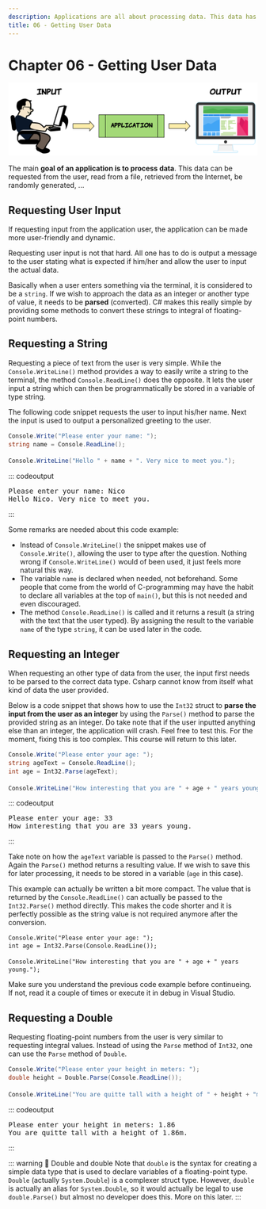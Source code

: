```yaml
---
description: Applications are all about processing data. This data has to be generated or retrieved from somewhere. Often data needs to be requested from the user.
title: 06 - Getting User Data
---
```


# Chapter 06 - Getting User Data

![User Input](./img/user_input.png)

The main **goal of an application is to process data**. This data can be requested from the user, read from a file, retrieved from the Internet, be randomly generated, ...

## Requesting User Input

If requesting input from the application user, the application can be made more user-friendly and dynamic.

Requesting user input is not that hard. All one has to do is output a message to the user stating what is expected if him/her and allow the user to input the actual data.

Basically when a user enters something via the terminal, it is considered to be a `string`. If we wish to approach the data as an integer or another type of value, it needs to be **parsed** (converted). C# makes this really simple by providing some methods to convert these strings to integral of floating-point numbers.

## Requesting a String

Requesting a piece of text from the user is very simple. While the `Console.WriteLine()` method provides a way to easily write a string to the terminal, the method `Console.ReadLine()` does the opposite. It lets the user input a string which can then be programmatically be stored in a variable of type string.

The following code snippet requests the user to input his/her name. Next the input is used to output a personalized greeting to the user.

```csharp
Console.Write("Please enter your name: ");
string name = Console.ReadLine();

Console.WriteLine("Hello " + name + ". Very nice to meet you.");
```

::: codeoutput
<pre>
Please enter your name: Nico
Hello Nico. Very nice to meet you.
</pre>
:::

Some remarks are needed about this code example:

* Instead of `Console.WriteLine()` the snippet makes use of `Console.Write()`, allowing the user to type after the question. Nothing wrong if `Console.WriteLine()` would of been used, it just feels more natural this way.
* The variable `name` is declared when needed, not beforehand. Some people that come from the world of C-programming may have the habit to declare all variables at the top of `main()`, but this is not needed and even discouraged.
* The method `Console.ReadLine()` is called and it returns a result (a string with the text that the user typed). By assigning the result to the variable `name` of the type `string`, it can be used later in the code.

## Requesting an Integer

When requesting an other type of data from the user, the input first needs to be parsed to the correct data type. Csharp cannot know from itself what kind of data the user provided.

Below is a code snippet that shows how to use the `Int32` struct to **parse the input from the user as an integer** by using the `Parse()` method to parse the provided string as an integer. Do take note that if the user inputted anything else than an integer, the application will crash. Feel free to test this. For the moment, fixing this is too complex. This course will return to this later.

```csharp
Console.Write("Please enter your age: ");
string ageText = Console.ReadLine();
int age = Int32.Parse(ageText);

Console.WriteLine("How interesting that you are " + age + " years young.");
```

::: codeoutput
<pre>
Please enter your age: 33
How interesting that you are 33 years young.
</pre>
:::

Take note on how the `ageText` variable is passed to the `Parse()` method. Again the `Parse()` method returns a resulting value. If we wish to save this for later processing, it needs to be stored in a variable (`age` in this case).

This example can actually be written a bit more compact. The value that is returned by the `Console.ReadLine()` can actually be passed to the `Int32.Parse()` method directly. This makes the code shorter and it is perfectly possible as the string value is not required anymore after the conversion.

```csharp{2}
Console.Write("Please enter your age: ");
int age = Int32.Parse(Console.ReadLine());

Console.WriteLine("How interesting that you are " + age + " years young.");
```

Make sure you understand the previous code example before continueing. If not, read it a couple of times or execute it in debug in Visual Studio.

## Requesting a Double

Requesting floating-point numbers from the user is very similar to requesting integral values. Instead of using the `Parse` method of `Int32`, one can use the `Parse` method of `Double`.

```csharp
Console.Write("Please enter your height in meters: ");
double height = Double.Parse(Console.ReadLine());

Console.WriteLine("You are quitte tall with a height of " + height + "m.");
```

::: codeoutput
<pre>
Please enter your height in meters: 1.86
You are quitte tall with a height of 1.86m.
</pre>
:::

::: warning 🚫 Double and double
Note that `double` is the syntax for creating a simple data type that is used to declare variables of a floating-point type. `Double` (actually `System.Double`) is a complexer struct type. However, `double` is actually an alias for `System.Double`, so it would actually be legal to use `double.Parse()` but almost no developer does this. More on this later.
:::
